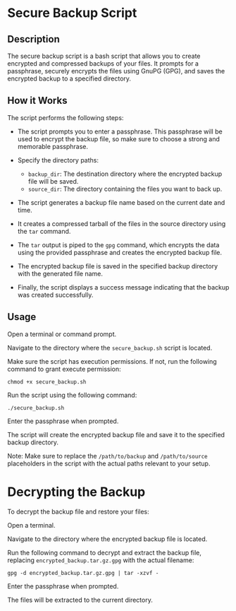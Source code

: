 # Secure Backup Script

## Description

The secure backup script is a bash script that allows you to create encrypted and compressed backups of your files. It prompts for a passphrase, securely encrypts the files using GnuPG (GPG), and saves the encrypted backup to a specified directory.

## How it Works

The script performs the following steps:

- The script prompts you to enter a passphrase. This passphrase will be used to encrypt the backup file, so make sure to choose a strong and memorable passphrase.

- Specify the directory paths:
  - `backup_dir`: The destination directory where the encrypted backup file will be saved.
  - `source_dir`: The directory containing the files you want to back up.

- The script generates a backup file name based on the current date and time.

- It creates a compressed tarball of the files in the source directory using the `tar` command.

- The `tar` output is piped to the `gpg` command, which encrypts the data using the provided passphrase and creates the encrypted backup file.

- The encrypted backup file is saved in the specified backup directory with the generated file name.

- Finally, the script displays a success message indicating that the backup was created successfully.

## Usage

Open a terminal or command prompt.

Navigate to the directory where the `secure_backup.sh` script is located.

Make sure the script has execution permissions. If not, run the following command to grant execute permission:

<pre><code>chmod +x secure_backup.sh</code></pre>

Run the script using the following command:

<pre><code>./secure_backup.sh</code></pre>

Enter the passphrase when prompted.

The script will create the encrypted backup file and save it to the specified backup directory.

Note: Make sure to replace the `/path/to/backup` and `/path/to/source` placeholders in the script with the actual paths relevant to your setup.

# Decrypting the Backup
To decrypt the backup file and restore your files:

Open a terminal.

Navigate to the directory where the encrypted backup file is located.

Run the following command to decrypt and extract the backup file, replacing `encrypted_backup.tar.gz.gpg` with the actual filename:

<pre><code>gpg -d encrypted_backup.tar.gz.gpg | tar -xzvf -</code></pre>
Enter the passphrase when prompted.

The files will be extracted to the current directory.